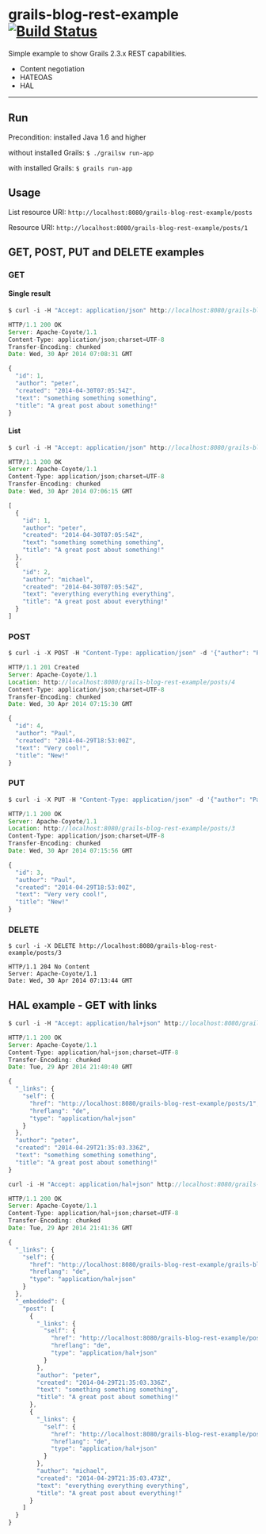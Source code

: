 grails-blog-rest-example [![Build Status](https://travis-ci.org/daisaja/grails-blog-rest-example.svg?branch=master)](https://travis-ci.org/daisaja/grails-blog-rest-example)
====

Simple example to show Grails 2.3.x REST capabilities.

* Content negotiation
* HATEOAS
* HAL

----
## Run
Precondition: installed Java 1.6 and higher

without installed Grails: `$ ./grailsw run-app`

with installed Grails: `$ grails run-app`

## Usage

List resource URI: `http://localhost:8080/grails-blog-rest-example/posts`

Resource URI: `http://localhost:8080/grails-blog-rest-example/posts/1` 


## GET, POST, PUT and DELETE examples

### GET

#### Single result
```JavaScript
$ curl -i -H "Accept: application/json" http://localhost:8080/grails-blog-rest-example/posts/1

HTTP/1.1 200 OK
Server: Apache-Coyote/1.1
Content-Type: application/json;charset=UTF-8
Transfer-Encoding: chunked
Date: Wed, 30 Apr 2014 07:08:31 GMT

{
  "id": 1,
  "author": "peter",
  "created": "2014-04-30T07:05:54Z",
  "text": "something something something",
  "title": "A great post about something!"
}
```

#### List
```JavaScript
$ curl -i -H "Accept: application/json" http://localhost:8080/grails-blog-rest-example/posts

HTTP/1.1 200 OK
Server: Apache-Coyote/1.1
Content-Type: application/json;charset=UTF-8
Transfer-Encoding: chunked
Date: Wed, 30 Apr 2014 07:06:15 GMT

[
  {
    "id": 1,
    "author": "peter",
    "created": "2014-04-30T07:05:54Z",
    "text": "something something something",
    "title": "A great post about something!"
  },
  {
    "id": 2,
    "author": "michael",
    "created": "2014-04-30T07:05:54Z",
    "text": "everything everything everything",
    "title": "A great post about everything!"
  }
]
```

### POST
```JavaScript
$ curl -i -X POST -H "Content-Type: application/json" -d '{"author": "Paul", "title": "New!", "text": "Very cool!", "created": "2014-04-29T20:53:00Z"}' http://localhost:8080/grails-blog-rest-example/posts

HTTP/1.1 201 Created
Server: Apache-Coyote/1.1
Location: http://localhost:8080/grails-blog-rest-example/posts/4
Content-Type: application/json;charset=UTF-8
Transfer-Encoding: chunked
Date: Wed, 30 Apr 2014 07:15:30 GMT

{
  "id": 4,
  "author": "Paul",
  "created": "2014-04-29T18:53:00Z",
  "text": "Very cool!",
  "title": "New!"
}

```

### PUT
```JavaScript
$ curl -i -X PUT -H "Content-Type: application/json" -d '{"author": "Paul", "title": "New!", "text": "Very very cool!", "created": "2014-04-29T20:53:00Z"}' http://localhost:8080/grails-blog-rest-example/posts/3

HTTP/1.1 200 OK
Server: Apache-Coyote/1.1
Location: http://localhost:8080/grails-blog-rest-example/posts/3
Content-Type: application/json;charset=UTF-8
Transfer-Encoding: chunked
Date: Wed, 30 Apr 2014 07:15:56 GMT

{
  "id": 3,
  "author": "Paul",
  "created": "2014-04-29T18:53:00Z",
  "text": "Very very cool!",
  "title": "New!"
}

```

### DELETE
```
$ curl -i -X DELETE http://localhost:8080/grails-blog-rest-example/posts/3

HTTP/1.1 204 No Content
Server: Apache-Coyote/1.1
Date: Wed, 30 Apr 2014 07:13:44 GMT

```
## HAL example - GET with links

```JavaScript
$ curl -i -H "Accept: application/hal+json" http://localhost:8080/grails-blog-rest-example/posts/1

HTTP/1.1 200 OK
Server: Apache-Coyote/1.1
Content-Type: application/hal+json;charset=UTF-8
Transfer-Encoding: chunked
Date: Tue, 29 Apr 2014 21:40:40 GMT

{
  "_links": {
    "self": {
      "href": "http://localhost:8080/grails-blog-rest-example/posts/1",
      "hreflang": "de",
      "type": "application/hal+json"
    }
  },
  "author": "peter",
  "created": "2014-04-29T21:35:03.336Z",
  "text": "something something something",
  "title": "A great post about something!"
}
```
```JavaScript
curl -i -H "Accept: application/hal+json" http://localhost:8080/grails-blog-rest-example/posts

HTTP/1.1 200 OK
Server: Apache-Coyote/1.1
Content-Type: application/hal+json;charset=UTF-8
Transfer-Encoding: chunked
Date: Tue, 29 Apr 2014 21:41:36 GMT

{
  "_links": {
    "self": {
      "href": "http://localhost:8080/grails-blog-rest-example/grails-blog-rest-example/posts",
      "hreflang": "de",
      "type": "application/hal+json"
    }
  },
  "_embedded": {
    "post": [
      {
        "_links": {
          "self": {
            "href": "http://localhost:8080/grails-blog-rest-example/posts/1",
            "hreflang": "de",
            "type": "application/hal+json"
          }
        },
        "author": "peter",
        "created": "2014-04-29T21:35:03.336Z",
        "text": "something something something",
        "title": "A great post about something!"
      },
      {
        "_links": {
          "self": {
            "href": "http://localhost:8080/grails-blog-rest-example/posts/2",
            "hreflang": "de",
            "type": "application/hal+json"
          }
        },
        "author": "michael",
        "created": "2014-04-29T21:35:03.473Z",
        "text": "everything everything everything",
        "title": "A great post about everything!"
      }
    ]
  }
}
```


